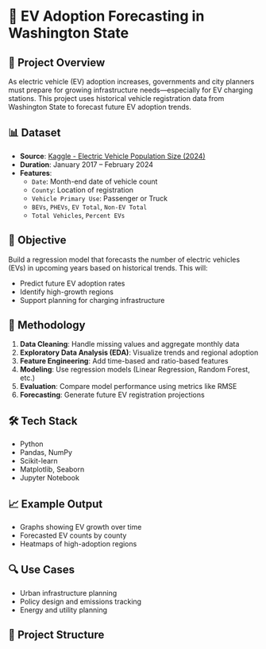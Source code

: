 # 🚗 EV Adoption Forecasting in Washington State

## 📌 Project Overview
As electric vehicle (EV) adoption increases, governments and city planners must prepare for growing infrastructure needs—especially for EV charging stations. This project uses historical vehicle registration data from Washington State to forecast future EV adoption trends.

## 📊 Dataset
- **Source**: [Kaggle - Electric Vehicle Population Size (2024)](https://www.kaggle.com/datasets/sahirmaharajj/electric-vehicle-population-size-2024)
- **Duration**: January 2017 – February 2024
- **Features**:
  - `Date`: Month-end date of vehicle count
  - `County`: Location of registration
  - `Vehicle Primary Use`: Passenger or Truck
  - `BEVs`, `PHEVs`, `EV Total`, `Non-EV Total`
  - `Total Vehicles`, `Percent EVs`

## 🎯 Objective
Build a regression model that forecasts the number of electric vehicles (EVs) in upcoming years based on historical trends. This will:
- Predict future EV adoption rates
- Identify high-growth regions
- Support planning for charging infrastructure

## 🧠 Methodology
1. **Data Cleaning**: Handle missing values and aggregate monthly data
2. **Exploratory Data Analysis (EDA)**: Visualize trends and regional adoption
3. **Feature Engineering**: Add time-based and ratio-based features
4. **Modeling**: Use regression models (Linear Regression, Random Forest, etc.)
5. **Evaluation**: Compare model performance using metrics like RMSE
6. **Forecasting**: Generate future EV registration projections

## 🛠️ Tech Stack
- Python
- Pandas, NumPy
- Scikit-learn
- Matplotlib, Seaborn
- Jupyter Notebook

## 📈 Example Output
- Graphs showing EV growth over time
- Forecasted EV counts by county
- Heatmaps of high-adoption regions

## 🔍 Use Cases
- Urban infrastructure planning
- Policy design and emissions tracking
- Energy and utility planning

## 📁 Project Structure

